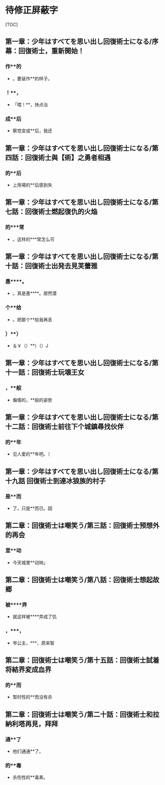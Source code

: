 # 待修正屏蔽字

[TOC]

## 第一章：少年はすべてを思い出し回復術士になる/序幕：回復術士，重新開始！

### 作**的

- 。要装作**的样子。

### ！**，

- 「喂！**，快点治

### 成**后

- 察觉变成**后，我还


## 第一章：少年はすべてを思い出し回復術士になる/第四話：回復術士與【術】之勇者相遇

### 的**后

- 上用場的**后感到失


## 第一章：少年はすべてを思い出し回復術士になる/第七話：回復術士燃起復仇的火焔

### 的***常

- 。这样的***常怎么可


## 第一章：少年はすべてを思い出し回復術士になる/第十話：回復術士出発去見芙蕾雅

### 愚****。

- 。真是愚****。居然潜

### 个**给

- 。把那个**给我再丢

### ）**）

- ＆￥（）**）（）J


## 第一章：少年はすべてを思い出し回復術士になる/第十一話：回復術士玩壊王女

### ，**般

- 煽情的，**般的姿势


## 第一章：少年はすべてを思い出し回復術士になる/第十二話：回復術士前往下个城鎮尋找伙伴

### 的**年

- 见人愛的**年吧。（


## 第一章：少年はすべてを思い出し回復術士になる/第十九話 回復術士到達冰狼族的村子

### 是**而

- 了。只是**而已。因


## 第二章：回復術士は嘲笑う/第三話：回復術士预想外的再会

### 里**动

- 今天城里**动呐」


## 第二章：回復術士は嘲笑う/第八話：回復術士想起故郷

### 被****弄

- 就这样被****弄成了饥

### ，***，

- 爷公主，***，原来智


## 第二章：回復術士は嘲笑う/第十五話：回復術士試着将結界変成血界

### 的**而

- 暂时性的**而没有杀


## 第二章：回復術士は嘲笑う/第二十話：回復術士和拉納利塔再見，拜拜

### 通**了

- 他们通通**了。

### 的**毒

- 杀伤性的**毒素。
